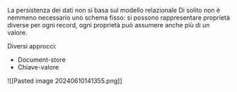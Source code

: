 La persistenza dei dati non si basa sul modello relazionale
Di solito non è nemmeno necessario uno schema fisso: si possono rappresentare proprietà diverse per ogni record, ogni proprietà può assumere anche più di un valore. 

Diversi approcci: 
- Document-store
- Chiave-valore

![[Pasted image 20240610141355.png]]